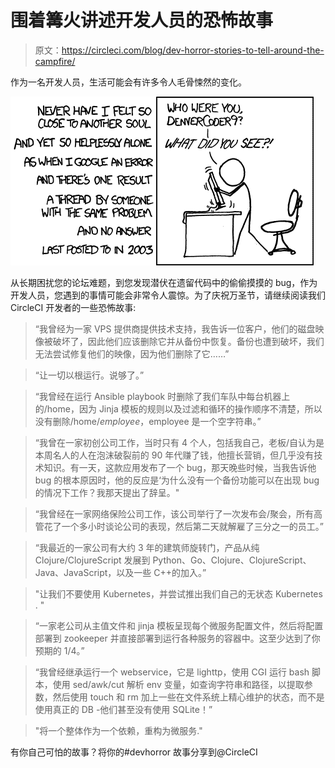 # 围着篝火讲述开发人员的恐怖故事

> 原文：<https://circleci.com/blog/dev-horror-stories-to-tell-around-the-campfire/>

作为一名开发人员，生活可能会有许多令人毛骨悚然的变化。

![I have never felt so close to another soul, and yet so hopelessly alone, as when I Google an error, and there’s one result: A thread by someone with the same problem, and no answer, last posted in 2003\. Stick figure shaking their computer monitor: ‘Who were you, DenverCoder9? What did you see?!’](img/b1d120b6735f299eb7ed875d7bbb7eec.png "All long help threads should have a sticky globally-editable post at the top saying ‘DEAR PEOPLE FROM THE FUTURE: Here’s what we’ve figured out so far ...’")

从长期困扰您的论坛难题，到您发现潜伏在遗留代码中的偷偷摸摸的 bug，作为开发人员，您遇到的事情可能会非常令人震惊。为了庆祝万圣节，请继续阅读我们 CircleCI 开发者的一些恐怖故事:

> “我曾经为一家 VPS 提供商提供技术支持，我告诉一位客户，他们的磁盘映像被破坏了，因此他们应该删除它并从备份中恢复。备份也遭到破坏，我们无法尝试修复他们的映像，因为他们删除了它……”

> “让一切以根运行。说够了。”

> “我曾经在运行 Ansible playbook 时删除了我们车队中每台机器上的/home，因为 Jinja 模板的规则以及过滤和循环的操作顺序不清楚，所以没有删除/home/$employee，$employee 是一个空字符串。”

> “我曾在一家初创公司工作，当时只有 4 个人，包括我自己，老板/自认为是本周名人的人在泡沫破裂前的 90 年代赚了钱，他擅长营销，但几乎没有技术知识。有一天，这款应用发布了一个 bug，那天晚些时候，当我告诉他 bug 的根本原因时，他的反应是‘为什么没有一个备份功能可以在出现 bug 的情况下工作？我那天提出了辞呈。"

> “我曾经在一家网络保险公司工作，该公司举行了一次发布会/聚会，所有高管花了一个多小时谈论公司的表现，然后第二天就解雇了三分之一的员工。”

> “我最近的一家公司有大约 3 年的建筑师旋转门，产品从纯 Clojure/ClojureScript 发展到 Python、Go、Clojure、ClojureScript、Java、JavaScript，以及一些 C++的加入。”

> "让我们不要使用 Kubernetes，并尝试推出我们自己的无状态 Kubernetes . "

> “一家老公司从主值文件和 jinja 模板呈现每个微服务配置文件，然后将配置部署到 zookeeper 并直接部署到运行各种服务的容器中。这至少达到了你预期的 1/4。”

> “我曾经继承运行一个 webservice，它是 lighttp，使用 CGI 运行 bash 脚本，使用 sed/awk/cut 解析 env 变量，如查询字符串和路径，以提取参数，然后使用 touch 和 rm 加上一些在文件系统上精心维护的状态，而不是使用真正的 DB -他们甚至没有使用 SQLite！”

> "将一个整体作为一个依赖，重构为微服务."

有你自己可怕的故事？将你的#devhorror 故事分享到@CircleCI